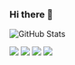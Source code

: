 ### Hi there 👋

<!--
**taralloxx/taralloxx** is a ✨ _special_ ✨ repository because its `README.md` (this file) appears on your GitHub profile.

Here are some ideas to get you started:

- 🔭 I’m currently working on ...
- 🌱 I’m currently learning ...
- 👯 I’m looking to collaborate on ...
- 🤔 I’m looking for help with ...
- 💬 Ask me about ...
- 📫 How to reach me: ...
- 😄 Pronouns: ...
- ⚡ Fun fact: ...
-->


![GitHub Stats](https://github-readme-stats.vercel.app/api?username=taralloxx&count_private=true&show_icons=true&theme=radical)

<img src="https://img.shields.io/badge/-HTML-e34f26?logo=html5&logoColor=fff">
<img src="https://img.shields.io/badge/-CSS-e34f26?logo=css5&logoColor=fff">
<img src="https://img.shields.io/badge/-SCSS-e34f26?logo=sass5&logoColor=fff">
<img src="https://img.shields.io/badge/-JAVASCRIPT-F7DF1E?logo=javascript5&logoColor=fff">
